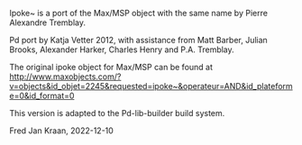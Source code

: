 Ipoke~ is a port of the Max/MSP object with the same name by Pierre Alexandre Tremblay.

Pd port by Katja Vetter 2012, with assistance from Matt Barber, Julian Brooks, Alexander Harker, Charles Henry and P.A. Tremblay.

The original ipoke object for Max/MSP can be found at http://www.maxobjects.com/?v=objects&id_objet=2245&requested=ipoke~&operateur=AND&id_plateforme=0&id_format=0

This version is adapted to the Pd-lib-builder build system.

Fred Jan Kraan, 2022-12-10

